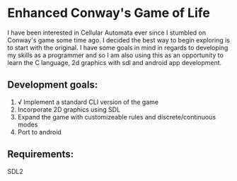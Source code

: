 <h1>Enhanced Conway's Game of Life </h1>

I have been interested in Cellular Automata ever since I stumbled on Conway's game some time ago. I decided the best way to begin exploring is to start with the original. I have some goals in mind in regards to developing my skills as a programmer and so I am also using this as an opportunity to learn the C language, 2d graphics with sdl and android app development. 

<h2>Development goals:</h2>

<ol>
  <li>√ Implement a standard CLI version of the game</li>
  <li>Incorporate 2D graphics using SDL</li>
  <li>Expand the game with customizeable rules and discrete/continuous modes</li>
  <li>Port to android</li>
</ol>

<h2>Requirements:</h2>

SDL2
